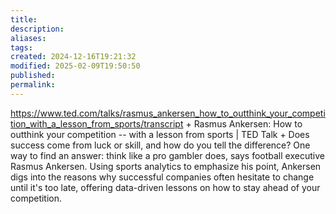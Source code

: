 ```yaml
---
title: 
description: 
aliases: 
tags: 
created: 2024-12-16T19:21:32
modified: 2025-02-09T19:50:50
published: 
permalink: 
---
```




https://www.ted.com/talks/rasmus_ankersen_how_to_outthink_your_competition_with_a_lesson_from_sports/transcript + Rasmus Ankersen: How to outthink your competition -- with a lesson from sports | TED Talk + Does success come from luck or skill, and how do you tell the difference? One way to find an answer: think like a pro gambler does, says football executive Rasmus Ankersen. Using sports analytics to emphasize his point, Ankersen digs into the reasons why successful companies often hesitate to change until it's too late, offering data-driven lessons on how to stay ahead of your competition.
